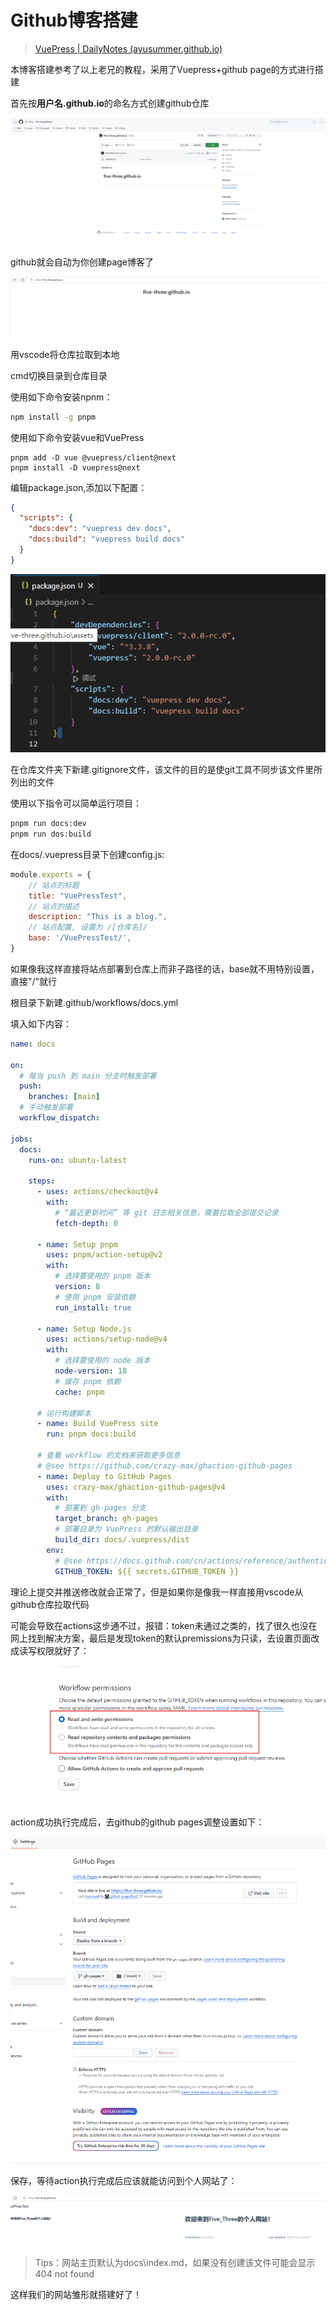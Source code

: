# Github博客搭建

> [VuePress | DailyNotes (ayusummer.github.io)](https://ayusummer.github.io/DailyNotes/NoteTools/VuePress.html)

本博客搭建参考了以上老兄的教程，采用了Vuepress+github page的方式进行搭建

首先按**用户名.github.io**的命名方式创建github仓库

![image-20231118223809672](./assets/image-20231118223809672.png)

github就会自动为你创建page博客了

![image-20231118223831765](./assets/image-20231118223831765.png)

用vscode将仓库拉取到本地

cmd切换目录到仓库目录

使用如下命令安装npnm：

```cmd
npm install -g pnpm
```

使用如下命令安装vue和VuePress

```
pnpm add -D vue @vuepress/client@next
pnpm install -D vuepress@next
```

编辑package.json,添加以下配置：

```json
{
  "scripts": {
    "docs:dev": "vuepress dev docs",
    "docs:build": "vuepress build docs"
  }
}
```

![image-20231118225058212](./assets/image-20231118225058212.png)

在仓库文件夹下新建.gitignore文件，该文件的目的是使git工具不同步该文件里所列出的文件

使用以下指令可以简单运行项目：

```cmd
pnpm run docs:dev
pnpm run dos:build
```

在docs/.vuepress目录下创建config.js:

```js
module.exports = {
    // 站点的标题
    title: "VuePressTest",
    // 站点的描述
    description: "This is a blog.",
    // 站点配置, 设置为 /[仓库名]/
    base: '/VuePressTest/',
}
```

如果像我这样直接将站点部署到仓库上而非子路径的话，base就不用特别设置，直接"/"就行

根目录下新建.github/workflows/docs.yml

填入如下内容：

```yml
name: docs

on:
  # 每当 push 到 main 分支时触发部署
  push:
    branches: [main]
  # 手动触发部署
  workflow_dispatch:

jobs:
  docs:
    runs-on: ubuntu-latest

    steps:
      - uses: actions/checkout@v4
        with:
          # “最近更新时间” 等 git 日志相关信息，需要拉取全部提交记录
          fetch-depth: 0

      - name: Setup pnpm
        uses: pnpm/action-setup@v2
        with:
          # 选择要使用的 pnpm 版本
          version: 8
          # 使用 pnpm 安装依赖
          run_install: true

      - name: Setup Node.js
        uses: actions/setup-node@v4
        with:
          # 选择要使用的 node 版本
          node-version: 18
          # 缓存 pnpm 依赖
          cache: pnpm

      # 运行构建脚本
      - name: Build VuePress site
        run: pnpm docs:build

      # 查看 workflow 的文档来获取更多信息
      # @see https://github.com/crazy-max/ghaction-github-pages
      - name: Deploy to GitHub Pages
        uses: crazy-max/ghaction-github-pages@v4
        with:
          # 部署到 gh-pages 分支
          target_branch: gh-pages
          # 部署目录为 VuePress 的默认输出目录
          build_dir: docs/.vuepress/dist
        env:
          # @see https://docs.github.com/cn/actions/reference/authentication-in-a-workflow#about-the-github_token-secret
          GITHUB_TOKEN: ${{ secrets.GITHUB_TOKEN }}
```

理论上提交并推送修改就会正常了，但是如果你是像我一样直接用vscode从github仓库拉取代码

可能会导致在actions这步通不过，报错：token未通过之类的，找了很久也没在网上找到解决方案，最后是发现token的默认premissions为只读，去设置页面改成读写权限就好了：

![image-20231121001158472](./assets/image-20231121001158472.png)

action成功执行完成后，去github的github pages调整设置如下：

![image-20231125210749137](./assets/image-20231125210749137.png)

保存，等待action执行完成后应该就能访问到个人网站了：

![image-20231125210834660](./assets/image-20231125210834660.png)

> Tips：网站主页默认为docs\index.md，如果没有创建该文件可能会显示404 not found

这样我们的网站雏形就搭建好了！
